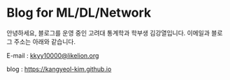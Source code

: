 # Blog for ML/DL/Network

안녕하세요, 블로그를 운영 중인 고려대 통계학과 학부생 김강열입니다. 이메일과 블로그 주소는 아래와 같습니다.

E-mail : kkyy10000@likelion.org

blog : https://kangyeol-kim.github.io
